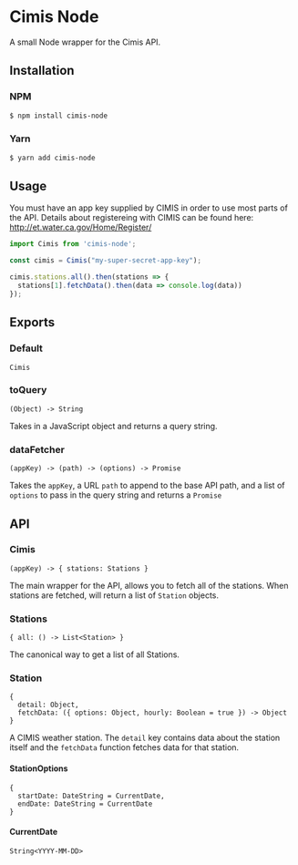 # Cimis Node

A small Node wrapper for the Cimis API.

## Installation

### NPM

```bash
$ npm install cimis-node
```

### Yarn

```bash
$ yarn add cimis-node
```

## Usage

You must have an app key supplied by CIMIS in order to use most parts of the
API. Details about registereing with CIMIS can be found here: http://et.water.ca.gov/Home/Register/

```js
import Cimis from 'cimis-node';

const cimis = Cimis("my-super-secret-app-key");

cimis.stations.all().then(stations => {
  stations[1].fetchData().then(data => console.log(data))
});
```

## Exports

### Default

`Cimis`

### toQuery

```
(Object) -> String
```

Takes in a JavaScript object and returns a query string.

### dataFetcher

```
(appKey) -> (path) -> (options) -> Promise
```

Takes the `appKey`, a URL `path` to append to the base API path, and a list
of `options` to pass in the query string and returns a `Promise`

## API

### Cimis

```
(appKey) -> { stations: Stations }
```

The main wrapper for the API, allows you to fetch all of the stations.
When stations are fetched, will return a list of `Station` objects.

### Stations

```
{ all: () -> List<Station> }
```

The canonical way to get a list of all Stations.

### Station

```
{
  detail: Object,
  fetchData: ({ options: Object, hourly: Boolean = true }) -> Object
}
```

A CIMIS weather station. The `detail` key contains data about the station itself
and the `fetchData` function fetches data for that station.

#### StationOptions

```
{
  startDate: DateString = CurrentDate,
  endDate: DateString = CurrentDate
}
```

#### CurrentDate

```
String<YYYY-MM-DD>
```

